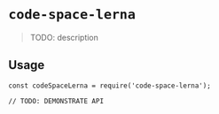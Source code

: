 # `code-space-lerna`

> TODO: description

## Usage

```
const codeSpaceLerna = require('code-space-lerna');

// TODO: DEMONSTRATE API
```
